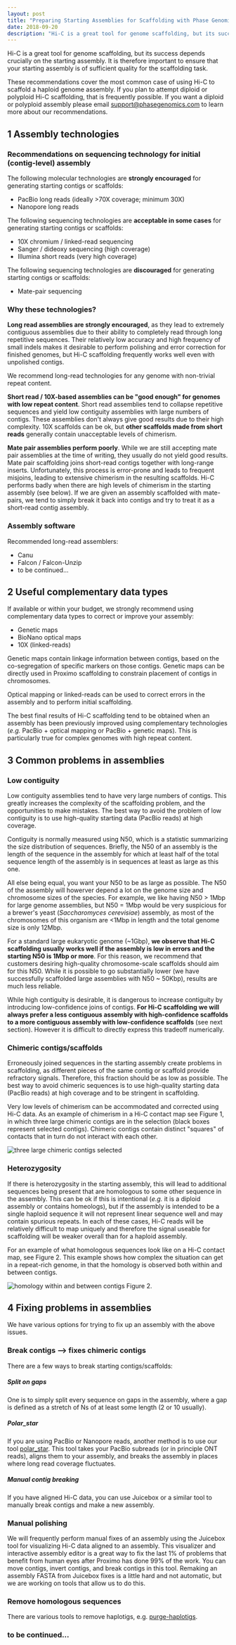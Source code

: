 ```yaml
---
layout: post
title: "Preparing Starting Assemblies for Scaffolding with Phase Genomics Hi-C Data"
date: 2018-09-20
description: "Hi-C is a great tool for genome scaffolding, but its success depends crucially on the starting assembly. It is therefore important to ensure that your starting assembly is of sufficient quality for the scaffolding task. Our guidelines will help you make good decisions about what technologies to use and how to understand and improve scaffolding results."
---
```


Hi-C is a great tool for genome scaffolding, but its success depends crucially on the starting assembly. It is therefore important to ensure that your starting assembly is of sufficient quality for the scaffolding task. 

These recommendations cover the most common case of using Hi-C to scaffold a haploid genome assembly. If you plan to attempt diploid or polyploid Hi-C scaffolding, that is frequently possible. If you want a diploid or polyploid assembly please email support@phasegenomics.com to learn more about our recommendations.


1    Assembly technologies
---------------------
### Recommendations on sequencing technology for initial (contig-level) assembly
The following molecular technologies are __strongly encouraged__ for generating starting contigs or scaffolds:

* PacBio long reads (ideally >70X coverage; minimum 30X)
* Nanopore long reads

The following sequencing technologies are __acceptable in some cases__ for generating starting contigs or scaffolds:

* 10X chromium / linked-read sequencing
* Sanger / dideoxy sequencing (high coverage)
* Illumina short reads (very high coverage)

The following sequencing technologies are __discouraged__ for generating starting contigs or scaffolds:

* Mate-pair sequencing

### Why these technologies?
__Long read assemblies are strongly encouraged__, as they lead to extremely contiguous assemblies due to their ability to completely read through long repetitive sequences. Their relatively low accuracy and high frequency of small indels makes it desirable to perform polishing and error correction for finished genomes, but Hi-C scaffolding frequently works well even with unpolished contigs. 

We recommend long-read technologies for any genome with non-trivial repeat content.

__Short read / 10X-based assemblies can be "good enough" for genomes with low repeat content__. Short read assemblies tend to collapse repetitive sequences and yield low contiguity assemblies with large numbers of contigs. These assemblies don't always give good results due to their high complexity. 10X scaffolds can be ok, but __other scaffolds made from short reads__ generally contain unacceptable levels of chimerism.

__Mate pair assemblies perform poorly__. While we are still accepting mate pair assemblies at the time of writing, they usually do not yield good results. Mate pair scaffolding joins short-read contigs together with long-range inserts. Unfortunately, this process is error-prone and leads to frequent misjoins, leading to extensive chimerism in the resulting scaffolds. Hi-C performs badly when there are high levels of chimerism in the starting assembly (see below). If we are given an assembly scaffolded with mate-pairs, we tend to simply break it back into contigs and try to treat it as a short-read contig assembly.

### Assembly software

Recommended long-read assemblers:

* Canu
* Falcon / Falcon-Unzip
* to be continued...

2    Useful complementary data types
---------------------
If available or within your budget, we strongly recommend using complementary data types to correct or improve your assembly:

* Genetic maps
* BioNano optical maps
* 10X (linked-reads)
 
Genetic maps contain linkage information between contigs, based on the co-segregation of specific markers on those contigs. Genetic maps can be directly used in Proximo scaffolding to constrain placement of contigs in chromosomes.

Optical mapping or linked-reads can be used to correct errors in the assembly and to perform initial scaffolding.

The best final results of Hi-C scaffolding tend to be obtained when an assembly has been previously improved using complementary technologies (_e.g._ PacBio + optical mapping or PacBio + genetic maps). This is particularly true for complex genomes with high repeat content.

3    Common problems in assemblies
---------------------

### Low contiguity
Low contiguity assemblies tend to have very large numbers of contigs. This greatly increases the complexity of the scaffolding problem, and the opportunities to make mistakes. The best way to avoid the problem of low contiguity is to use high-quality starting data (PacBio reads) at high coverage.

Contiguity is normally measured using N50, which is a statistic summarizing the size distribution of sequences. Briefly, the N50 of an assembly is the length of the sequence in the assembly for which at least half of the total sequence length of the assembly is in sequences at least as large as this one. 

All else being equal, you want your N50 to be as large as possible. The N50 of the assembly will howerver depend a lot on the genome size and chromosome sizes of the species. For example, we like having N50 > 1Mbp for large genome assemblies, but N50 = 1Mbp would be very suspicious for a brewer's yeast (_Saccharomyces cerevisiae_) assembly, as most of the chromosomes of this organism are <1Mbp in length and the total genome size is only 12Mbp. 

For a standard large eukaryotic genome (~1Gbp), __we observe that Hi-C scaffolding usually works well if the assembly is low in errors and the starting N50 is 1Mbp or more__. For this reason, we recommend that customers desiring high-quality chromosome-scale scaffolds should aim for this N50. While it is possible to go substantially lower (we have successfully scaffolded large assemblies with N50 ~ 50Kbp), results are much less reliable. 

While high contiguity is desirable, it is dangerous to increase contiguity by introducing low-confidence joins of contigs. __For Hi-C scaffolding we will always prefer a less contiguous assembly with high-confidence scaffolds to a more contiguous assembly with low-confidence scaffolds__ (see next section). However it is difficult to directly express this tradeoff numerically. 

### Chimeric contigs/scaffolds
Erroneously joined sequences in the starting assembly create problems in scaffolding, as different pieces of the same contig or scaffold provide refractory signals. Therefore, this fraction should be as low as possible. The best way to avoid chimeric sequences is to use high-quality starting data (PacBio reads) at high coverage and to be stringent in scaffolding.

Very low levels of chimerism can be accommodated and corrected using Hi-C data. As an example of chimerism in a Hi-C contact map see Figure 1, in which three large chimeric contigs are in the selection (black boxes represent selected contigs). Chimeric contigs contain distinct "squares" of contacts that in turn do not interact with each other.

![three large chimeric contigs selected](https://phasegenomics.github.io/images/chimeric_contigs.png)

### Heterozygosity
If there is heterozygosity in the starting assembly, this will lead to additional sequences being present that are homologous to some other sequence in the assembly. This can be ok if this is intentional (_e.g._ it is a diploid assembly or contains homeologs), but if the assembly is intended to be a single haploid sequence it will not represent linear sequence well and may contain spurious repeats. In each of these cases, Hi-C reads will be relatively difficult to map uniquely and therefore the signal useable for scaffolding will be weaker overall than for a haploid assembly. 

For an example of what homologous sequences look like on a Hi-C contact map, see Figure 2. This example shows how complex the situation can get in a repeat-rich genome, in that the homology is observed both within and between contigs.

![homology within and between contigs](https://phasegenomics.github.io/images/homologous_contigs.png)
Figure 2.


4     Fixing problems in assemblies
---------------------
We have various options for trying to fix up an assembly with the above issues.

### Break contigs --> fixes chimeric contigs
There are a few ways to break starting contigs/scaffolds: 

##### Split on gaps
One is to simply split every sequence on gaps in the assembly, where a gap is defined as a stretch of Ns of at least some length (2 or 10 usually). 

##### Polar_star
If you are using PacBio or Nanopore reads, another method is to use our tool [polar_star](https://github.com/phasegenomics/polar_star). This tool takes your PacBio subreads (or in principle ONT reads), aligns them to your assembly, and breaks the assembly in places where long read coverage fluctuates.

##### Manual contig breaking
If you have aligned Hi-C data, you can use Juicebox or a similar tool to manually break contigs and make a new assembly.

### Manual polishing
We will frequently perform manual fixes of an assembly using the Juicebox tool for visualizing Hi-C data aligned to an assembly. This visualizer and interactive assembly editor is a great way to fix the last 1% of problems that benefit from human eyes after Proximo has done 99% of the work. You can move contigs, invert contigs, and break contigs in this tool. Remaking an assembly FASTA from Juicebox fixes is a little hard and not automatic, but we are working on tools that allow us to do this. 

### Remove homologous sequences
There are various tools to remove haplotigs, e.g. [purge-haplotigs](https://www.biorxiv.org/content/early/2018/03/22/286252). 

### to be continued...
